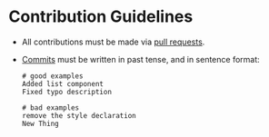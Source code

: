 # Contribution Guidelines

- All contributions must be made via [pull requests](https://help.github.com/articles/about-pull-requests/).

- [Commits](https://git-scm.com/docs/git-commit) must be written in past tense, and in sentence format:

    ````
    # good examples
    Added list component
    Fixed typo description
    
    # bad examples
    remove the style declaration
    New Thing
    ````
